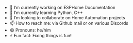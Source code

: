 - 🔭 I’m currently working on ESPHome Documentation
- 🌱 I’m currently learning Python, C++
- 👯 I’m looking to collaborate on Home Automation projects
- 📫 How to reach me: via Github mail or on various Discords
- 😄 Pronouns: he/him
- ⚡ Fun fact: Fixing things is fun!
<!--
**smarthomesnowy/smarthomesnowy** is a ✨ _special_ ✨ repository because its `README.md` (this file) appears on your GitHub profile.

Here are some ideas to get you started:


-->
